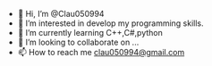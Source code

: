 - 👋 Hi, I’m @Clau050994
- 👀 I’m interested in develop my programming skills.
- 🌱 I’m currently learning C++,C#,python
- 💞️ I’m looking to collaborate on ...
- 📫 How to reach me clau050994@gmail.com

<!---
Clau050994/Clau050994 is a ✨ special ✨ repository because its `README.md` (this file) appears on your GitHub profile.
You can click the Preview link to take a look at your changes.
--->
